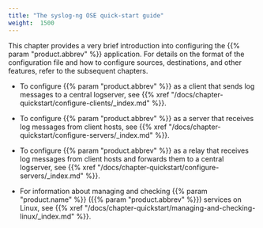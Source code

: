 ```yaml
---
title: "The syslog-ng OSE quick-start guide"
weight:  1500
---
```

<!-- DISCLAIMER: This file is based on the syslog-ng Open Source Edition documentation https://github.com/balabit/syslog-ng-ose-guides/commit/2f4a52ee61d1ea9ad27cb4f3168b95408fddfdf2 and is used under the terms of The syslog-ng Open Source Edition Documentation License. The file has been modified by Axoflow. -->

This chapter provides a very brief introduction into configuring the {{% param "product.abbrev" %}} application. For details on the format of the configuration file and how to configure sources, destinations, and other features, refer to the subsequent chapters.

  - To configure {{% param "product.abbrev" %}} as a client that sends log messages to a central logserver, see {{% xref "/docs/chapter-quickstart/configure-clients/_index.md" %}}.

  - To configure {{% param "product.abbrev" %}} as a server that receives log messages from client hosts, see {{% xref "/docs/chapter-quickstart/configure-servers/_index.md" %}}.

  - To configure {{% param "product.abbrev" %}} as a relay that receives log messages from client hosts and forwards them to a central logserver, see {{% xref "/docs/chapter-quickstart/configure-servers/_index.md" %}}.

  - For information about managing and checking {{% param "product.name" %}} ({{% param "product.abbrev" %}}) services on Linux, see {{% xref "/docs/chapter-quickstart/managing-and-checking-linux/_index.md" %}}.

